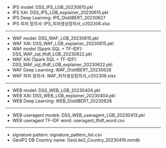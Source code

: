 - IPS model: DSS_IPS_LGB_20230615.pkl
- IPS XAI: DSS_IPS_LGB_explainer_20230615.pkl
- IPS Deep Learning: IPS_DistilBERT_20230627
- IPS 피처 정의서: IPS_피처생성정의서_v202306.xlsx
----
- WAF model: DSS_WAF_LGB_20230615.pkl
- WAF XAI: DSS_WAF_LGB_explainer_20230615.pkl
- WAF model (Spark SQL + TF-IDF): DSS_WAF_sql_tfidf_LGB_20230622.pkl
- WAF XAI (Spark SQL + TF-IDF): DSS_WAF_sql_tfidf_LGB_explainer_20230622.pkl
- WAF Deep Learning: WAF_DistilBERT_20230626
- WAF 피처 정의서: WAF_피처생성정의서_v202306.xlsx
----
- WEB model: DSS_WEB_LGB_20230404.pkl
- WEB XAI: DSS_WEB_LGB_explainer_20230404.pkl
- WEB Deep Learning: WEB_DistilBERT_20230628
----
- WEB useragent modek: DSS_WEB_useragent_LGB_20230413.pkl
- WEB useragent TF-IDF word: useragent_tfidf_word.csv
----
- signature pattern: signature_pattern_list.csv
- GeoIP2 DB Country name: GeoLite2_Country_20230419.mmdb
